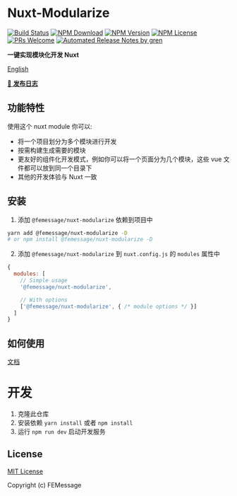 # Nuxt-Modularize

[![Build Status](https://badgen.net/travis/FEMessage/nuxt-modularize/master)](https://travis-ci.com/FEMessage/nuxt-modularize)
[![NPM Download](https://badgen.net/npm/dm/@femessage/nuxt-modularize)](https://www.npmjs.com/package/@femessage/nuxt-modularize)
[![NPM Version](https://badgen.net/npm/v/@femessage/nuxt-modularize)](https://www.npmjs.com/package/@femessage/nuxt-modularize)
[![NPM License](https://badgen.net/npm/license/@femessage/nuxt-modularize)](https://github.com/FEMessage/nuxt-modularize/blob/master/LICENSE)
[![PRs Welcome](https://img.shields.io/badge/PRs-welcome-brightgreen.svg)](https://github.com/FEMessage/nuxt-modularize/pulls)
[![Automated Release Notes by gren](https://img.shields.io/badge/%F0%9F%A4%96-release%20notes-00B2EE.svg)](https://github-tools.github.io/github-release-notes/)

**一键实现模块化开发 Nuxt**

[English](./README.md)

[📖 **发布日志**](./CHANGELOG.md)

## 功能特性
使用这个 nuxt module 你可以:

- 将一个项目划分为多个模块进行开发
- 按需构建生成需要的模块
- 更友好的组件化开发模式，例如你可以将一个页面分为几个模块，这些 vue 文件都可以放到同一个目录下
- 其他的开发体验与 Nuxt 一致

## 安装

1. 添加 `@femessage/nuxt-modularize` 依赖到项目中

```bash
yarn add @femessage/nuxt-modularize -D 
# or npm install @femessage/nuxt-modularize -D
```

2. 添加 `@femessage/nuxt-modularize` 到 `nuxt.config.js` 的 `modules` 属性中

```js
{
  modules: [
    // Simple usage
    '@femessage/nuxt-modularize',

    // With options
    ['@femessage/nuxt-modularize', { /* module options */ }]
  ]
}
```

## 如何使用

[文档](./docs/how-to-use.md)

# 开发

1. 克隆此仓库
2. 安装依赖 `yarn install` 或者 `npm install`
3. 运行 `npm run dev` 启动开发服务

## License

[MIT License](./LICENSE)

Copyright (c) FEMessage
